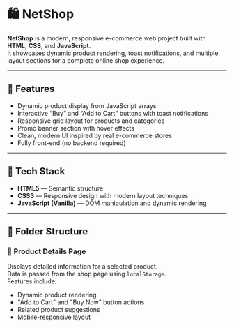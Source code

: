 # 🛍️ NetShop

**NetShop** is a modern, responsive e-commerce web project built with **HTML**, **CSS**, and **JavaScript**.  
It showcases dynamic product rendering, toast notifications, and multiple layout sections for a complete online shop experience.

---

## 🚀 Features

- Dynamic product display from JavaScript arrays  
- Interactive “Buy” and “Add to Cart” buttons with toast notifications  
- Responsive grid layout for products and categories  
- Promo banner section with hover effects  
- Clean, modern UI inspired by real e-commerce stores  
- Fully front-end (no backend required)

---

## 🧠 Tech Stack

- **HTML5** — Semantic structure  
- **CSS3** — Responsive design with modern layout techniques  
- **JavaScript (Vanilla)** — DOM manipulation and dynamic rendering

---

## 🧩 Folder Structure

### 🧾 Product Details Page

Displays detailed information for a selected product.  
Data is passed from the shop page using `localStorage`.  
Features include:

- Dynamic product rendering
- "Add to Cart" and "Buy Now" button actions
- Related product suggestions
- Mobile-responsive layout

